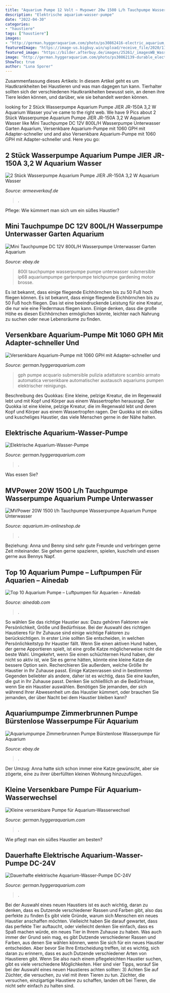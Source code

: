 ```yaml
---
title: "Aquarium Pumpe 12 Volt ~ Mvpower 20w 1500 L/h Tauchpumpe Wasserpumpe Aquarium Pumpe Unterwasser"
description: "Elektrische aquarium-wasser-pumpe"
date: "2022-04-30"
categories:
- "haustiere"
tags: ["haustiere"]
images:
- "http://german.hyggeraquarium.com/photo/ps30862416-electric_aquarium_water_pump.jpg"
featuredImage: "https://image-us.bigbuy.win/upload/receive_file/2020/11/30/08/52/5fc4b2b2ee7ae2114911789.jpg"
featured_image: "https://bilder.afterbuy.de/images/25261/_imagesWB_WasserpumpeJR150A.JPG"
image: "http://german.hyggeraquarium.com/photo/ps30862139-durable_electric_24v_dc_aquarium_water_pump.jpg"
ShowToc: true
author: "Luna Sporer"
---
```



Zusammenfassung dieses Artikels:
In diesem Artikel geht es um Hautkrankheiten bei Haustieren und was man dagegen tun kann. Tierhalter sollten sich der verschiedenen Hautkrankheiten bewusst sein, an denen ihre Tiere leiden können, und darüber, wie sie behandelt werden können.

	

		
looking for 2 Stück Wasserpumpe Aquarium Pumpe JIER JR-150A 3,2 W Aquarium Wasser you've came to the right web. We have 9 Pics about 2 Stück Wasserpumpe Aquarium Pumpe JIER JR-150A 3,2 W Aquarium Wasser like Mini Tauchpumpe DC 12V 800L/H Wasserpumpe Unterwasser Garten Aquarium, Versenkbare Aquarium-Pumpe mit 1060 GPH mit Adapter-schneller und and also Versenkbare Aquarium-Pumpe mit 1060 GPH mit Adapter-schneller und. Here you go:
		
    
## 2 Stück Wasserpumpe Aquarium Pumpe JIER JR-150A 3,2 W Aquarium Wasser

<img loading=lazy src="https://bilder.afterbuy.de/images/25261/_imagesWB_WasserpumpeJR150A.JPG" onerror="this.onerror=null;this.src='https://tse2.mm.bing.net/th?id=OIP.mbZAoBaRsnv9eKGNiaHuXQHaHa&amp;pid=15.1';" alt="2 Stück Wasserpumpe Aquarium Pumpe JIER JR-150A 3,2 W Aquarium Wasser">

_Source: armeeverkauf.de_

>. 

	

Pflege: Wie kümmert man sich um ein süßes Haustier?

    
## Mini Tauchpumpe DC 12V 800L/H Wasserpumpe Unterwasser Garten Aquarium

<img loading=lazy src="https://image-us.bigbuy.win/upload/receive_file/2020/11/30/08/52/5fc4b2b2ee7ae2114911789.jpg" onerror="this.onerror=null;this.src='https://tse1.mm.bing.net/th?id=OIP.e9ub2-0e9I0Z2Jj8P_AgLwHaHa&amp;pid=15.1';" alt="Mini Tauchpumpe DC 12V 800L/H Wasserpumpe Unterwasser Garten Aquarium">

_Source: ebay.de_

>800l tauchpumpe wasserpumpe pumpe unterwasser submersible ip68 aquariumpumpe gartenpumpe teichpumpe gardening motor brosse. 

	

Es ist bekannt, dass einige fliegende Eichhörnchen bis zu 50 Fuß hoch fliegen können.
Es ist bekannt, dass einige fliegende Eichhörnchen bis zu 50 Fuß hoch fliegen. Das ist eine beeindruckende Leistung für eine Kreatur, die nur wie eine Fledermaus fliegen kann. Einige denken, dass die große Höhe es diesen Eichhörnchen ermöglichen könnte, leichter nach Nahrung zu suchen oder neue Lebensräume zu finden.

    
## Versenkbare Aquarium-Pumpe Mit 1060 GPH Mit Adapter-schneller Und

<img loading=lazy src="http://german.hyggeraquarium.com/photo/pl30953721-1060_gph_submersible_aquarium_pump_with_adapter_fast_and_automatic_electric_water_exchange_aquarium_cleaning_pump_fish_tank_pump.jpg" onerror="this.onerror=null;this.src='https://tse3.mm.bing.net/th?id=OIP.cUrK_FnpsMz7vFiWgK8ssAHaHa&amp;pid=15.1';" alt="Versenkbare Aquarium-Pumpe mit 1060 GPH mit Adapter-schneller und">

_Source: german.hyggeraquarium.com_

>gph pumpe acquario submersible pulizia adattatore scambio armato automatica versenkbare automatischer austausch aquariums pumpen elektrischer reinigungs. 

	

Beschreibung des Quokkas: Eine kleine, pelzige Kreatur, die im Regenwald lebt und mit Kopf und Körper aus einem Wassertropfen herausragt.
Der Quokka ist eine kleine, pelzige Kreatur, die im Regenwald lebt und deren Kopf und Körper aus einem Wassertropfen ragen. Der Quokka ist ein süßes und kuscheliges Haustier, das viele Menschen gerne in der Nähe halten.

    
## Elektrische Aquarium-Wasser-Pumpe

<img loading=lazy src="http://german.hyggeraquarium.com/photo/ps30862416-electric_aquarium_water_pump.jpg" onerror="this.onerror=null;this.src='https://tse3.mm.bing.net/th?id=OIP.ycb8cE_fCJ6_rtlOGKz5ggHaHa&amp;pid=15.1';" alt="Elektrische Aquarium-Wasser-Pumpe">

_Source: german.hyggeraquarium.com_

>. 

	

Was essen Sie?

    
## MVPower 20W 1500 L/h Tauchpumpe Wasserpumpe Aquarium Pumpe Unterwasser

<img loading=lazy src="https://aquarium.im-onlineshop.de/img/mvpower-20w-1500-lh-tauchpumpe-wasserpumpe-aquarium-pumpe-unterwasser-mit-12m-wasserschlauch-fur-teich-gartenbrunnen-aquarium_115714_600.jpg" onerror="this.onerror=null;this.src='https://tse3.mm.bing.net/th?id=OIP.TED-YO0kjoC6sTcqmU9LnAHaHa&amp;pid=15.1';" alt="MVPower 20W 1500 l/h Tauchpumpe Wasserpumpe Aquarium Pumpe Unterwasser">

_Source: aquarium.im-onlineshop.de_

>. 

	

Beziehung: Anna und Benny sind sehr gute Freunde und verbringen gerne Zeit miteinander. Sie gehen gerne spazieren, spielen, kuscheln und essen gerne aus Bennys Napf.

    
## Top 10 Aquarium Pumpe – Luftpumpen Für Aquarien – Ainedab

<img loading=lazy src="https://ainedab.com/wp-content/uploads/images/41Q97WVOR2L.jpg" onerror="this.onerror=null;this.src='https://tse2.mm.bing.net/th?id=OIP.-7gKuLnnVd-VMePaOHJ4JwHaHa&amp;pid=15.1';" alt="Top 10 Aquarium Pumpe – Luftpumpen für Aquarien – Ainedab">

_Source: ainedab.com_

>. 

	

So wählen Sie das richtige Haustier aus: Dazu gehören Faktoren wie Persönlichkeit, Größe und Bedürfnisse.
Bei der Auswahl des richtigen Haustieres für Ihr Zuhause sind einige wichtige Faktoren zu berücksichtigen. In erster Linie sollten Sie entscheiden, in welchen Persönlichkeitstyp Ihr Haustier fällt. Wenn Sie einen aktiven Hund haben, der gerne Apportieren spielt, ist eine große Katze möglicherweise nicht die beste Wahl. Umgekehrt, wenn Sie einen schüchternen Hund haben, der nicht so aktiv ist, wie Sie es gerne hätten, könnte eine kleine Katze die bessere Option sein. Recherchieren Sie außerdem, welche Größe Ihr Haustier in Ihr Zuhause passt. Einige Katzenrassen sind in bestimmten Gegenden beliebter als andere, daher ist es wichtig, dass Sie eine kaufen, die gut in Ihr Zuhause passt. Denken Sie schließlich an die Bedürfnisse, wenn Sie ein Haustier auswählen. Benötigen Sie jemanden, der sich während Ihrer Abwesenheit um das Haustier kümmert, oder brauchen Sie jemanden, der über Nacht bei dem Haustier bleiben kann?

    
## Aquariumpumpe Zimmerbrunnen Pumpe Bürstenlose Wasserpumpe Für Aquarium

<img loading=lazy src="https://image-us.bigbuy.win/upload/receive_file/2020/12/01/00/48/5fc592f6e69c51231093669.jpg" onerror="this.onerror=null;this.src='https://tse3.mm.bing.net/th?id=OIP.5j7Fn4FZeYq8xInhvCd90QHaHa&amp;pid=15.1';" alt="Aquariumpumpe Zimmerbrunnen Pumpe Bürstenlose Wasserpumpe für Aquarium">

_Source: ebay.de_

>. 

	

Der Umzug: Anna hatte sich schon immer eine Katze gewünscht, aber sie zögerte, eine zu ihrer überfüllten kleinen Wohnung hinzuzufügen.

    
## Kleine Versenkbare Pumpe Für Aquarium-Wasserwechsel

<img loading=lazy src="http://german.hyggeraquarium.com/photo/pl30862147-small_submersible_pump_for_aquarium_water_change.jpg" onerror="this.onerror=null;this.src='https://tse3.mm.bing.net/th?id=OIP.wk-dFtemVDXVUBmt3D-VRAHaHa&amp;pid=15.1';" alt="Kleine versenkbare Pumpe für Aquarium-Wasserwechsel">

_Source: german.hyggeraquarium.com_

>. 

	

Wie pflegt man ein süßes Haustier am besten?

    
## Dauerhafte Elektrische Aquarium-Wasser-Pumpe DC-24V

<img loading=lazy src="http://german.hyggeraquarium.com/photo/ps30862139-durable_electric_24v_dc_aquarium_water_pump.jpg" onerror="this.onerror=null;this.src='https://tse4.mm.bing.net/th?id=OIP.d9rQyUzKv8JwziOChq1TNAHaHa&amp;pid=15.1';" alt="Dauerhafte elektrische Aquarium-Wasser-Pumpe DC-24V">

_Source: german.hyggeraquarium.com_

>. 

	

Bei der Auswahl eines neuen Haustiers ist es auch wichtig, daran zu denken, dass es Dutzende verschiedener Rassen und Farben gibt, also das perfekte zu finden
Es gibt viele Gründe, warum sich Menschen ein neues Haustier anschaffen möchten. Vielleicht haben Sie darauf gewartet, dass das perfekte Tier auftaucht, oder vielleicht denken Sie einfach, dass es Spaß machen würde, ein neues Tier in Ihrem Zuhause zu haben. Was auch immer der Grund sein mag, es gibt Dutzende verschiedener Rassen und Farben, aus denen Sie wählen können, wenn Sie sich für ein neues Haustier entscheiden. Aber bevor Sie Ihre Entscheidung treffen, ist es wichtig, sich daran zu erinnern, dass es auch Dutzende verschiedener Arten von Haustieren gibt. Wenn Sie also nach einem pflegeleichten Haustier suchen, gibt es viele verschiedene Möglichkeiten. Hier sind vier Tipps, worauf Sie bei der Auswahl eines neuen Haustieres achten sollten:
3) Achten Sie auf Züchter, die versuchen, zu viel mit ihren Tieren zu tun. Züchter, die versuchen, einzigartige Haustiere zu schaffen, landen oft bei Tieren, die nicht sehr einfach zu halten sind.


